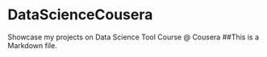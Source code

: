 DataScienceCousera
==================

Showcase my projects on Data Science Tool Course @ Cousera
##This is a Markdown file.
